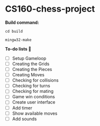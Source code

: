 # CS160-chess-project


**Build command:**

```
cd build

mingw32-make
```

**To-do lists 🎉**

- [ ] Setup Gameloop
- [ ] Creating the Grids
- [ ] Creating the Pieces
- [ ] Creating Moves
- [ ] Checking for collisions
- [ ] Checking for turns
- [ ] Checking for mating
- [ ] Game win conditions
- [ ] Create user interface
- [ ] Add timer
- [ ] Show available moves
- [ ] Add sounds
